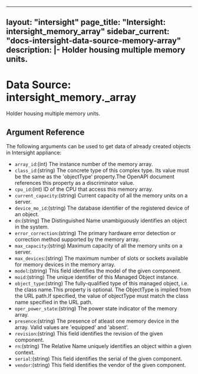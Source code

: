 
---
layout: "intersight"
page_title: "Intersight: intersight_memory_array"
sidebar_current: "docs-intersight-data-source-memory-array"
description: |-
Holder housing multiple memory units.
---

# Data Source: intersight_memory._array
Holder housing multiple memory units.
## Argument Reference
The following arguments can be used to get data of already created objects in Intersight appliance:
* `array_id`:(int) The instance number of the memory array. 
* `class_id`:(string) The concrete type of this complex type. Its value must be the same as the 'objectType' property.The OpenAPI document references this property as a discriminator value. 
* `cpu_id`:(int) ID of the CPU that access this memory array. 
* `current_capacity`:(string) Current capacity of all the memory units on a server. 
* `device_mo_id`:(string) The database identifier of the registered device of an object. 
* `dn`:(string) The Distinguished Name unambiguously identifies an object in the system. 
* `error_correction`:(string) The primary hardware error detection or correction method supported by the memory array. 
* `max_capacity`:(string) Maximum capacity of all the memory units on a server. 
* `max_devices`:(string) The maximum number of slots or sockets available for memory devices in the memory array. 
* `model`:(string) This field identifies the model of the given component. 
* `moid`:(string) The unique identifier of this Managed Object instance. 
* `object_type`:(string) The fully-qualified type of this managed object, i.e. the class name.This property is optional. The ObjectType is implied from the URL path.If specified, the value of objectType must match the class name specified in the URL path. 
* `oper_power_state`:(string) The power state indicator of the memory array. 
* `presence`:(string) The presence of atleast one memory device in the array. Valid values are 'equipped' and 'absent'. 
* `revision`:(string) This field identifies the revision of the given component. 
* `rn`:(string) The Relative Name uniquely identifies an object within a given context. 
* `serial`:(string) This field identifies the serial of the given component. 
* `vendor`:(string) This field identifies the vendor of the given component. 
